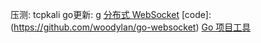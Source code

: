 压测: tcpkali 
go更新: g
[分布式 WebSocket](https://learnku.com/articles/39701) [code]:(https://github.com/woodylan/go-websocket)
[Go 项目工具](https://github.com/nikolaydubina/go-recipes?tab=readme-ov-file#-advanced-autocompletion-with-copilot)